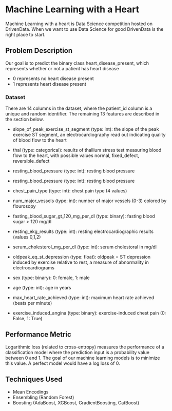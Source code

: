 # Machine Learning with a Heart

Machine Learning with a heart is Data Science competition hosted on DrivenData. When we want to use Data Science for good DrivenData is the right place to start.


## Problem Description

 Our goal is to predict the binary class heart_disease_present, which represents whether or not a patient has heart disease
 
 
* 0 represents no heart disease present
* 1 represents heart disease present


### Dataset
There are 14 columns in the dataset, where the patient_id column is a unique and random identifier. The remaining 13 features are described in the section below.
    
* slope_of_peak_exercise_st_segment (type: int): the slope of the peak exercise ST segment, an electrocardiography read out indicating quality of blood flow to the heart

* thal (type: categorical): results of thallium stress test measuring blood flow to the heart, with possible values normal, fixed_defect, reversible_defect

* resting_blood_pressure (type: int): resting blood pressure
* resting_blood_pressure (type: int): resting blood pressure
* chest_pain_type (type: int): chest pain type (4 values)
* num_major_vessels (type: int): number of major vessels (0-3) colored by flourosopy
* fasting_blood_sugar_gt_120_mg_per_dl (type: binary): fasting blood sugar > 120 mg/dl
* resting_ekg_results (type: int): resting electrocardiographic results (values 0,1,2)
* serum_cholesterol_mg_per_dl (type: int): serum cholestoral in mg/dl
* oldpeak_eq_st_depression (type: float): oldpeak = ST depression induced by exercise relative to rest, a measure of abnormality in electrocardiograms
* sex (type: binary): 0: female, 1: male
* age (type: int): age in years
* max_heart_rate_achieved (type: int): maximum heart rate achieved (beats per minute)
* exercise_induced_angina (type: binary): exercise-induced chest pain (0: False, 1: True)


## Performance Metric

Logarithmic loss (related to cross-entropy) measures the performance of a classification model where the prediction input is a probability value between 0 and 1. The goal of our machine learning models is to minimize this value. A perfect model would have a log loss of 0.

## Techniques Used
* Mean Encodings
* Ensembling (Random Forest)
* Boosting (AdaBoost, XGBoost, GradientBoosting, CatBoost)
